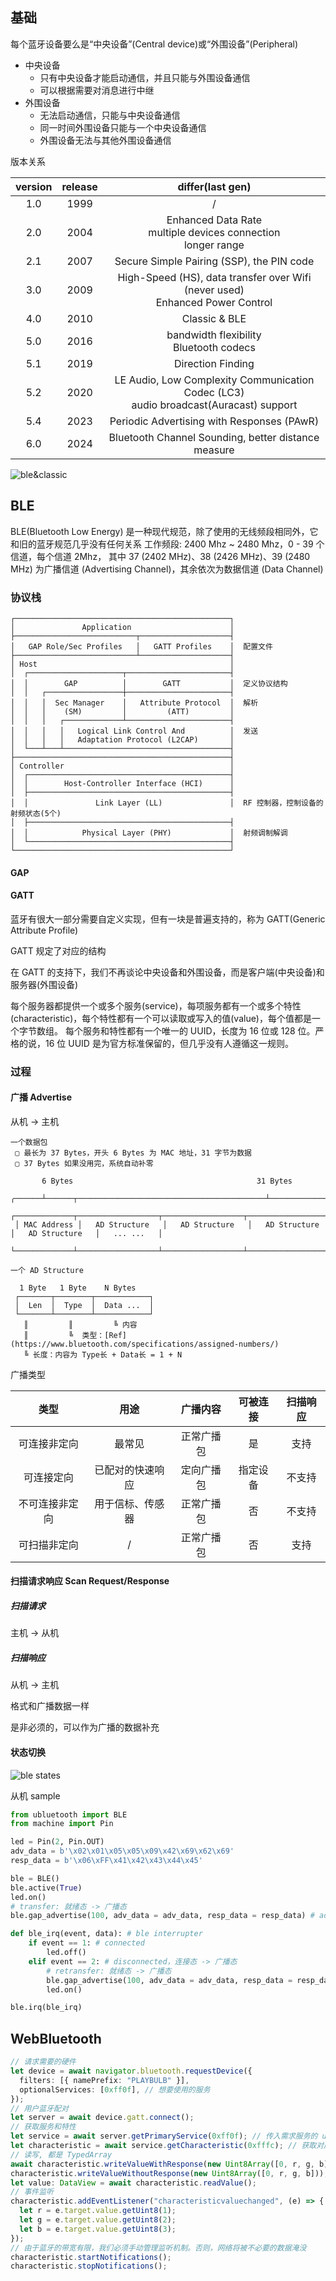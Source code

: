 ## 基础

每个蓝牙设备要么是“中央设备”(Central device)或“外围设备”(Peripheral)

- 中央设备
  - 只有中央设备才能启动通信，并且只能与外围设备通信
  - 可以根据需要对消息进行中继
- 外围设备
  - 无法启动通信，只能与中央设备通信
  - 同一时间外围设备只能与一个中央设备通信
  - 外围设备无法与其他外围设备通信

版本关系

| version | release |                                     differ(last gen)                                     |
| :-----: | :-----: | :--------------------------------------------------------------------------------------: |
|   1.0   |  1999   |                                            /                                             |
|   2.0   |  2004   |           Enhanced Data Rate<br/>multiple devices connection<br/>longer range            |
|   2.1   |  2007   |                        Secure Simple Pairing (SSP), the PIN code                         |
|   3.0   |  2009   |     High-Speed (HS), data transfer over Wifi (never used)<br/>Enhanced Power Control     |
|   4.0   |  2010   |                                      Classic & BLE                                       |
|   5.0   |  2016   |                       bandwidth flexibility<br/> Bluetooth codecs                        |
|   5.1   |  2019   |                                    Direction Finding                                     |
|   5.2   |  2020   | LE Audio, Low Complexity Communication Codec (LC3)<br/>audio broadcast(Auracast) support |
|   5.4   |  2023   |                        Periodic Advertising with Responses (PAwR)                        |
|   6.0   |  2024   |                   Bluetooth Channel Sounding, better distance measure                    |

![ble&classic](/assets/bluetooth-versions.png)

## BLE

BLE(Bluetooth Low Energy) 是一种现代规范，除了使用的无线频段相同外，它和旧的蓝牙规范几乎没有任何关系
工作频段: 2400 Mhz ~ 2480 Mhz，0 - 39 个信道，每个信道 2Mhz，
其中 37 (2402 MHz)、38 (2426 MHz)、39 (2480 MHz) 为广播信道 (Advertising Channel)，其余依次为数据信道 (Data Channel)

### 协议栈

```
┌────────────────────────────────────────────────┐
│               Application                      │
├───────────────────────────┬────────────────────┤
│   GAP Role/Sec Profiles   │   GATT Profiles    │  配置文件
├───────────────────────────┴────────────────────┤
│ Host                                           │
│  ┌─────────────────────┬───────────────────────┤
│  │        GAP          │        GATT           │  定义协议结构
│  │   ┌─────────────────┼───────────────────────┤
│  │   │  Sec Manager    │   Attribute Protocol  │  解析
│  │   │    (SM)         │         (ATT)         │
│  │   │   ┌─────────────┴───────────────────────┤
│  │   │   │   Logical Link Control And          │  发送
│  │   │   │   Adaptation Protocol (L2CAP)       │
│  └───┴───┴─────────────────────────────────────┤
├────────────────────────────────────────────────┤
│ Controller                                     │
│  ┌─────────────────────────────────────────────┤
│  │        Host-Controller Interface (HCI)      │
│  ├─────────────────────────────────────────────┤
│  │               Link Layer (LL)               │  RF 控制器，控制设备的射频状态(5个)
│  ├─────────────────────────────────────────────┤
│  │            Physical Layer (PHY)             │  射频调制解调
│  └─────────────────────────────────────────────┤
└────────────────────────────────────────────────┘
```

#### GAP

#### GATT

蓝牙有很大一部分需要自定义实现，但有一块是普遍支持的，称为 GATT(Generic Attribute Profile)

GATT 规定了对应的结构

在 GATT 的支持下，我们不再谈论中央设备和外围设备，而是客户端(中央设备)和服务器(外围设备)

每个服务器都提供一个或多个服务(service)，每项服务都有一个或多个特性(characteristic)，每个特性都有一个可以读取或写入的值(value)，每个值都是一个字节数组。
每个服务和特性都有一个唯一的 UUID，长度为 16 位或 128 位。严格的说，16 位 UUID 是为官方标准保留的，但几乎没有人遵循这一规则。

### 过程

#### 广播 Advertise

从机 -> 主机

```
一个数据包
 ▢ 最长为 37 Bytes，开头 6 Bytes 为 MAC 地址，31 字节为数据
 ▢ 37 Bytes 如果没用完，系统自动补零

       6 Bytes                                         31 Bytes
 ╭──────┴──────┬──────────────────────────────────────────┴──────────────────────────────────────────────╮
 ┌─────────────┬──────────────────┬──────────────────┬──────────────────┬──────────────────┬─────────────┐
 │ MAC Address │   AD Structure   │   AD Structure   │   AD Structure   │   AD Structure   │   ... ...   │
 └─────────────┴──────────────────┴──────────────────┴──────────────────┴──────────────────┴─────────────┘

一个 AD Structure

  1 Byte   1 Byte    N Bytes
 ┌───────┬────────┬────────────┐
 │  Len  │  Type  │  Data ...  │
 └───────┴────────┴────────────┘
   ║         ║         ╚ 内容
   ║         ╚  类型：[Ref](https://www.bluetooth.com/specifications/assigned-numbers/)
   ╚ 长度：内容为 Type长 + Data长 = 1 + N
```

广播类型

|      类型      |       用途       |  广播内容  | 可被连接 | 扫描响应 |
| :------------: | :--------------: | :--------: | :------: | :------: |
|  可连接非定向  |      最常见      | 正常广播包 |    是    |   支持   |
|   可连接定向   | 已配对的快速响应 | 定向广播包 | 指定设备 |  不支持  |
| 不可连接非定向 | 用于信标、传感器 | 正常广播包 |    否    |  不支持  |
|  可扫描非定向  |        /         | 正常广播包 |    否    |   支持   |

#### 扫描请求响应 Scan Request/Response

##### 扫描请求

主机 -> 从机

##### 扫描响应

从机 -> 主机

格式和广播数据一样

是非必须的，可以作为广播的数据补充

#### 状态切换

![ble states](/assets/ble-states.png)

从机 sample

```py
from ubluetooth import BLE
from machine import Pin

led = Pin(2, Pin.OUT)
adv_data = b'\x02\x01\x05\x05\x09\x42\x69\x62\x69'
resp_data = b'\x06\xFF\x41\x42\x43\x44\x45'

ble = BLE()
ble.active(True)
led.on()
# transfer: 就绪态 -> 广播态
ble.gap_advertise(100, adv_data = adv_data, resp_data = resp_data) # advertise

def ble_irq(event, data): # ble interrupter
    if event == 1: # connected
        led.off()
    elif event == 2: # disconnected，连接态 -> 广播态
        # retransfer: 就绪态 -> 广播态
        ble.gap_advertise(100, adv_data = adv_data, resp_data = resp_data) # advertise
        led.on()

ble.irq(ble_irq)
```

## WebBluetooth

```ts
// 请求需要的硬件
let device = await navigator.bluetooth.requestDevice({
  filters: [{ namePrefix: "PLAYBULB" }],
  optionalServices: [0xff0f], // 想要使用的服务
});
// 用户蓝牙配对
let server = await device.gatt.connect();
// 获取服务和特性
let service = await server.getPrimaryService(0xff0f); // 传入需求服务的 uuid
let characteristic = await service.getCharacteristic(0xfffc); // 获取对应特性
// 读写, 都是 TypedArray
await characteristic.writeValueWithResponse(new Uint8Array([0, r, g, b]));
characteristic.writeValueWithoutResponse(new Uint8Array([0, r, g, b]));
let value: DataView = await characteristic.readValue();
// 事件监听
characteristic.addEventListener("characteristicvaluechanged", (e) => {
  let r = e.target.value.getUint8(1);
  let g = e.target.value.getUint8(2);
  let b = e.target.value.getUint8(3);
});
// 由于蓝牙的带宽有限，我们必须手动管理监听机制。否则，网络将被不必要的数据淹没
characteristic.startNotifications();
characteristic.stopNotifications();
```
